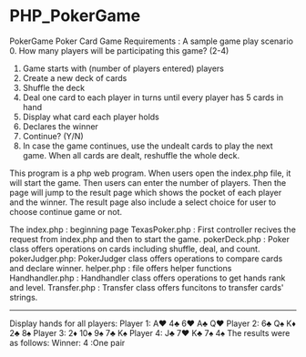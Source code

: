 # PHP_PokerGame
PokerGame
Poker Card Game
Requirements :
A sample game play scenario
 0. How many players will be participating this game? (2-4)
 1. Game starts with (number of players entered) players
 2. Create a new deck of cards
 3. Shuffle the deck
 4. Deal one card to each player in turns until every player has 5 cards in hand
 5. Display what card each player holds
 6. Declares the winner
 7. Continue? (Y/N)
 8. In case the game continues, use the undealt cards to play the next game. When all cards are dealt, reshuffle the whole deck.

 This program is a php web program. When users open the index.php file, it will start the game. Then users can enter the number of players. Then the page will jump to the result page which shows the pocket of each player and the winner.
 The result page also include a select choice for user to choose continue game or not. 

 The index.php : beginning page
 TexasPoker.php : First controller recives the request from index.php and then to start the game.
 pokerDeck.php : Poker class offers operations on cards including shuffle, deal, and count.
 pokerJudger.php: PokerJudger class offers operations to compare cards and declare winner.
 helper.php : file offers helper functions
 Handhandler.php : Handhandler class offers operations to get hands rank and level.
 Transfer.php : Transfer class offers funcitons to transfer cards' strings.
 
 ------------------------------------------
 
Display hands for all players:
Player 1: A♥ 4♣ 6♥ A♣ Q♥
Player 2: 6♣ Q♠ K♦ 2♣ 8♠
Player 3: 2♦ 10♠ 9♠ 7♣ K♠
Player 4: J♣ 7♥ K♣ 7♠ 4♠
The results were as follows:
Winner: 4 :One pair
